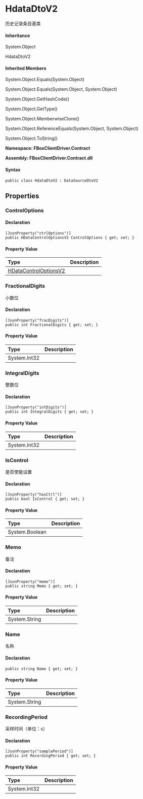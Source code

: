 # HdataDtoV2

历史记录条目基类

#### Inheritance

System.Object

HdataDtoV2

#### Inherited Members

System.Object.Equals\(System.Object\)

System.Object.Equals\(System.Object, System.Object\)

System.Object.GetHashCode\(\)

System.Object.GetType\(\)

System.Object.MemberwiseClone\(\)

System.Object.ReferenceEquals\(System.Object, System.Object\)

System.Object.ToString\(\)

**Namespace: FBoxClientDriver.Contract**

**Assembly: FBoxClientDriver.Contract.dll**

#### Syntax <a id="FBoxClientDriver_Contract_HdataDtoV2_syntax"></a>

```text
public class HdataDtoV2 : DataSourceDtoV2
```

## Properties <a id="properties"></a>

### ControlOptions <a id="FBoxClientDriver_Contract_HdataDtoV2_ControlOptions"></a>

#### Declaration

```text
[JsonProperty("ctrlOptions")]
public HDataControlOptionsV2 ControlOptions { get; set; }
```

#### Property Value

| Type | Description |
| :--- | :--- |
| [HDataControlOptionsV2](https://docs.flexem.net/fbox/zh-cn/sdk/FBoxClientDriver.Contract.HDataControlOptionsV2.html) |  |

### FractionalDigits <a id="FBoxClientDriver_Contract_HdataDtoV2_FractionalDigits"></a>

小数位

#### Declaration

```text
[JsonProperty("fracDigits")]
public int FractionalDigits { get; set; }
```

#### Property Value

| Type | Description |
| :--- | :--- |
| System.Int32 |  |

### IntegralDigits <a id="FBoxClientDriver_Contract_HdataDtoV2_IntegralDigits"></a>

整数位

#### Declaration

```text
[JsonProperty("intDigits")]
public int IntegralDigits { get; set; }
```

#### Property Value

| Type | Description |
| :--- | :--- |
| System.Int32 |  |

### IsControl <a id="FBoxClientDriver_Contract_HdataDtoV2_IsControl"></a>

是否使能设置

#### Declaration

```text
[JsonProperty("hasCtrl")]
public bool IsControl { get; set; }
```

#### Property Value

| Type | Description |
| :--- | :--- |
| System.Boolean |  |

### Memo <a id="FBoxClientDriver_Contract_HdataDtoV2_Memo"></a>

备注

#### Declaration

```text
[JsonProperty("memo")]
public string Memo { get; set; }
```

#### Property Value

| Type | Description |
| :--- | :--- |
| System.String |  |

### Name <a id="FBoxClientDriver_Contract_HdataDtoV2_Name"></a>

名称

#### Declaration

```text
public string Name { get; set; }
```

#### Property Value

| Type | Description |
| :--- | :--- |
| System.String |  |

### RecordingPeriod <a id="FBoxClientDriver_Contract_HdataDtoV2_RecordingPeriod"></a>

采样时间（单位：s）

#### Declaration

```text
[JsonProperty("samplePeriod")]
public int RecordingPeriod { get; set; }
```

#### Property Value

| Type | Description |
| :--- | :--- |
| System.Int32 |  |

